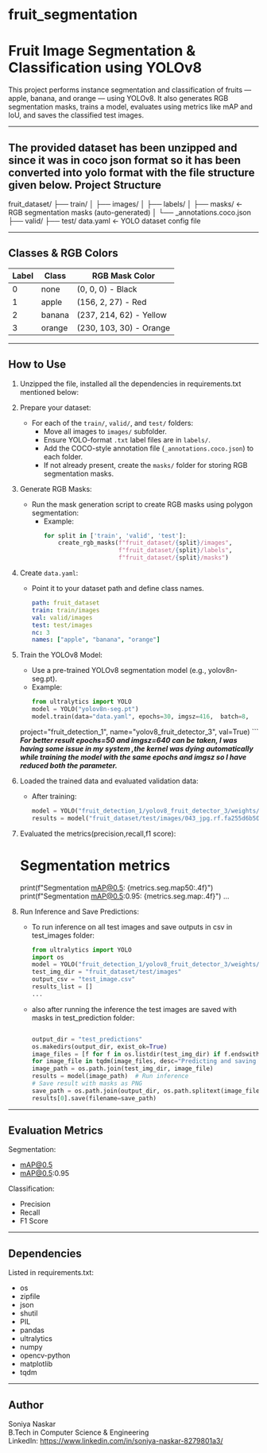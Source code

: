 # fruit_segmentation
Fruit Image Segmentation & Classification using YOLOv8
=======================================================

This project performs instance segmentation and classification of fruits — apple, banana, and orange — using YOLOv8. It also generates RGB segmentation masks, trains a model, evaluates using metrics like mAP and IoU, and saves the classified test images.

-------------------------------------------------------
The provided dataset has been unzipped and since it was in coco json format so it has been converted into yolo format with the file structure given below.
Project Structure
-----------------
fruit_dataset/
├── train/
│   ├── images/
│   ├── labels/
│   ├── masks/         <- RGB segmentation masks (auto-generated)
│   └── _annotations.coco.json
├── valid/
├── test/
data.yaml              <- YOLO dataset config file

-------------------------------------------------------
Classes & RGB Colors
--------------------
| Label | Class   | RGB Mask Color         |
|-------|---------|------------------------|
| 0     | none    | (0, 0, 0)     - Black  |
| 1     | apple   | (156, 2, 27)  - Red    |
| 2     | banana  | (237, 214, 62) - Yellow |
| 3     | orange  | (230, 103, 30) - Orange |

-------------------------------------------------------
How to Use
----------

1. Unzipped the file, installed all the dependencies in requirements.txt mentioned below:
   

2. Prepare your dataset:
   - For each of the `train/`, `valid/`, and `test/` folders:
     - Move all images to `images/` subfolder.
     - Ensure YOLO-format `.txt` label files are in `labels/`.
     - Add the COCO-style annotation file (`_annotations.coco.json`) to each folder.
     - If not already present, create the `masks/` folder for storing RGB segmentation masks.

3. Generate RGB Masks:
   - Run the mask generation script to create RGB masks using polygon segmentation:
     - Example:
       ```python
       for split in ['train', 'valid', 'test']:
           create_rgb_masks(f"fruit_dataset/{split}/images", 
                            f"fruit_dataset/{split}/labels", 
                            f"fruit_dataset/{split}/masks")
       ```

4. Create `data.yaml`:
   - Point it to your dataset path and define class names.
     ```yaml
     path: fruit_dataset
     train: train/images
     val: valid/images
     test: test/images
     nc: 3
     names: ["apple", "banana", "orange"]
     ```

5. Train the YOLOv8 Model:
   - Use a pre-trained YOLOv8 segmentation model (e.g., yolov8n-seg.pt).
   - Example:
       ```python
       from ultralytics import YOLO
       model = YOLO("yolov8n-seg.pt")
       model.train(data="data.yaml", epochs=30, imgsz=416,  batch=8,
    project="fruit_detection_1",
    name="yolov8_fruit_detector_3",
    val=True)
       ```
   ***For better result epochs=50 and imgsz=640 can be taken, I was having some issue in my system ,the kernel was dying automatically while training the model with the same epochs and imgsz so I have reduced both the parameter.***

7. Loaded the trained data and evaluated validation data:
   - After training:
       ```python
      model = YOLO("fruit_detection_1/yolov8_fruit_detector_3/weights/best.pt")
      results = model("fruit_dataset/test/images/043_jpg.rf.fa255d6b50bbd925aa2ae76c33c530b0.jpg", save=True)
       ```
8. Evaluated the metrics(precision,recall,f1 score):
     # Segmentation metrics
     print(f"Segmentation mAP@0.5: {metrics.seg.map50:.4f}")
     print(f"Segmentation mAP@0.5:0.95: {metrics.seg.map:.4f}")
     ...

9. Run Inference and Save Predictions:
   - To run inference on all test images and save outputs in csv in test_images folder:
       ```python
       from ultralytics import YOLO
       import os
       model = YOLO("fruit_detection_1/yolov8_fruit_detector_3/weights/best.pt")  # path to your best model
       test_img_dir = "fruit_dataset/test/images"
       output_csv = "test_image.csv"
       results_list = []
       ...

       ```
   - also after running the inference the test images are saved with masks in test_prediction folder:
       ```python
       
       output_dir = "test_predictions"
       os.makedirs(output_dir, exist_ok=True)
       image_files = [f for f in os.listdir(test_img_dir) if f.endswith(('.jpg', '.jpeg', '.png'))]
       for image_file in tqdm(image_files, desc="Predicting and saving masks"):
       image_path = os.path.join(test_img_dir, image_file)
       results = model(image_path)  # Run inference
       # Save result with masks as PNG
       save_path = os.path.join(output_dir, os.path.splitext(image_file)[0] + ".png")
       results[0].save(filename=save_path)


-------------------------------------------------------
Evaluation Metrics
------------------
Segmentation:
- mAP@0.5
- mAP@0.5:0.95

Classification:
- Precision
- Recall
- F1 Score

-------------------------------------------------------
Dependencies
------------
Listed in requirements.txt:
- os
- zipfile
- json
- shutil
- PIL
- pandas
- ultralytics
- numpy
- opencv-python
- matplotlib
- tqdm
  

-------------------------------------------------------
Author
------
Soniya Naskar  
B.Tech in Computer Science & Engineering  
LinkedIn: https://www.linkedin.com/in/soniya-naskar-8279801a3/




